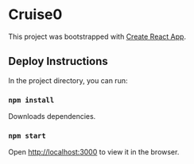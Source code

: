 # Cruise0 

This project was bootstrapped with [Create React App](https://github.com/facebook/create-react-app).

## Deploy Instructions

In the project directory, you can run:

### `npm install`

Downloads dependencies. 

### `npm start`

Open [http://localhost:3000](http://localhost:3000) to view it in the browser.
